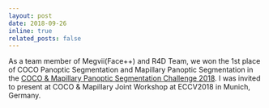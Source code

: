 ```yaml
---
layout: post
date: 2018-09-26
inline: true
related_posts: false
---
```


As a team member of Megvii(Face++) and R4D Team, we won the 1st place of COCO Panoptic Segmentation and Mapillary Panoptic Segmentation in the [COCO & Mapillary Panoptic Segmentation Challenge 2018](https://cocodataset.org/workshop/coco-mapillary-eccv-2018.html). I was invited to present at COCO & Mapillary Joint Workshop at ECCV2018 in Munich, Germany.